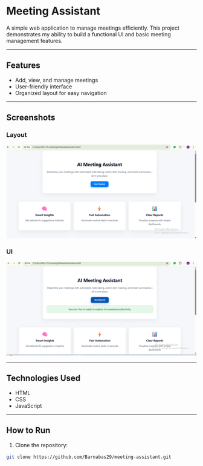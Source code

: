 # Meeting Assistant

A simple web application to manage meetings efficiently. This project demonstrates my ability to build a functional UI and basic meeting management features.

---

## Features

- Add, view, and manage meetings
- User-friendly interface
- Organized layout for easy navigation

---

## Screenshots

### Layout
![Layout](Screenshots/Layout.png)

### UI
![UI](Screenshots/UI.png)

---

## Technologies Used

- HTML
- CSS
- JavaScript

---

## How to Run

1. Clone the repository:  
```bash
git clone https://github.com/Barnabas29/meeting-assistant.git
